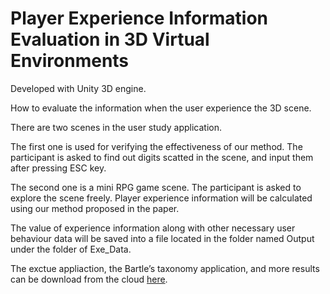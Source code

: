# Player Experience Information Evaluation in 3D Virtual Environments

Developed with Unity 3D engine.

How to evaluate the information when the user experience the 3D scene.

There are two scenes in the user study application.

The first one is used for verifying the effectiveness of our method. The participant is asked to find out digits scatted in the scene, and input them after pressing ESC key.

The second one is a mini RPG game scene. The participant is asked to explore the scene freely. Player experience information will be calculated using our method proposed in the paper.

The value of experience information along with other necessary user behaviour data will be saved into a file located in the folder named Output under the folder of Exe_Data.

The exctue appliaction, the Bartle’s taxonomy application, and more results can be download from the cloud [here](https://pan.baidu.com/s/1r_knmdVb4JgEEuprA4ZYsw).